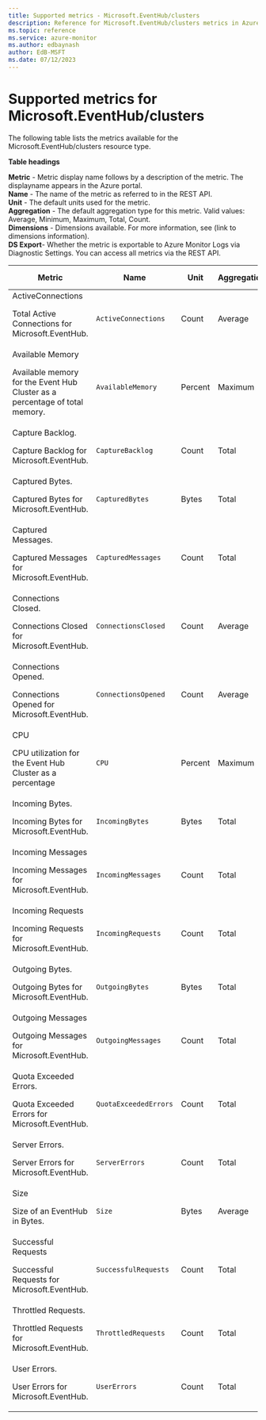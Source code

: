 ```yaml
---
title: Supported metrics - Microsoft.EventHub/clusters
description: Reference for Microsoft.EventHub/clusters metrics in Azure Monitor.
ms.topic: reference
ms.service: azure-monitor
ms.author: edbaynash
author: EdB-MSFT
ms.date: 07/12/2023
---
```

# Supported metrics for Microsoft.EventHub/clusters  
<!-- Data source : naam-->


The following table lists the metrics available for the Microsoft.EventHub/clusters resource type.

  

**Table headings**
  
**Metric** - Metric display name follows by a description of the metric. The displayname appears in the Azure portal.  
**Name** - The name of the metric as referred to in the REST API.  
**Unit** - The default units used for the metric.  
**Aggregation** - The default aggregation type for this metric. Valid values: Average, Minimum, Maximum, Total, Count.  
**Dimensions** - Dimensions available. For more information, see (link to dimensions information).  
**DS Export**- Whether the metric is exportable to Azure Monitor Logs via Diagnostic Settings.  You can access all metrics via the REST API.  
  
  
|Metric|Name|Unit|Aggregation|Dimensions|DS Export|
|---|---|---|---|---|---|
|ActiveConnections<p><p>Total Active Connections for Microsoft.EventHub. |`ActiveConnections` |Count |Average |No Dimensions |No|
|Available Memory<p><p>Available memory for the Event Hub Cluster as a percentage of total memory. |`AvailableMemory` |Percent |Maximum |Role |No|
|Capture Backlog.<p><p>Capture Backlog for Microsoft.EventHub. |`CaptureBacklog` |Count |Total |No Dimensions |No|
|Captured Bytes.<p><p>Captured Bytes for Microsoft.EventHub. |`CapturedBytes` |Bytes |Total |No Dimensions |No|
|Captured Messages.<p><p>Captured Messages for Microsoft.EventHub. |`CapturedMessages` |Count |Total |No Dimensions |No|
|Connections Closed.<p><p>Connections Closed for Microsoft.EventHub. |`ConnectionsClosed` |Count |Average |No Dimensions |No|
|Connections Opened.<p><p>Connections Opened for Microsoft.EventHub. |`ConnectionsOpened` |Count |Average |No Dimensions |No|
|CPU<p><p>CPU utilization for the Event Hub Cluster as a percentage |`CPU` |Percent |Maximum |Role |No|
|Incoming Bytes.<p><p>Incoming Bytes for Microsoft.EventHub. |`IncomingBytes` |Bytes |Total |No Dimensions |Yes|
|Incoming Messages<p><p>Incoming Messages for Microsoft.EventHub. |`IncomingMessages` |Count |Total |No Dimensions |Yes|
|Incoming Requests<p><p>Incoming Requests for Microsoft.EventHub. |`IncomingRequests` |Count |Total |No Dimensions |Yes|
|Outgoing Bytes.<p><p>Outgoing Bytes for Microsoft.EventHub. |`OutgoingBytes` |Bytes |Total |No Dimensions |Yes|
|Outgoing Messages<p><p>Outgoing Messages for Microsoft.EventHub. |`OutgoingMessages` |Count |Total |No Dimensions |Yes|
|Quota Exceeded Errors.<p><p>Quota Exceeded Errors for Microsoft.EventHub. |`QuotaExceededErrors` |Count |Total |OperationResult |No|
|Server Errors.<p><p>Server Errors for Microsoft.EventHub. |`ServerErrors` |Count |Total |OperationResult |No|
|Size<p><p>Size of an EventHub in Bytes. |`Size` |Bytes |Average |Role |No|
|Successful Requests<p><p>Successful Requests for Microsoft.EventHub. |`SuccessfulRequests` |Count |Total |OperationResult |No|
|Throttled Requests.<p><p>Throttled Requests for Microsoft.EventHub. |`ThrottledRequests` |Count |Total |OperationResult |No|
|User Errors.<p><p>User Errors for Microsoft.EventHub. |`UserErrors` |Count |Total |OperationResult |No|


<!--Gen Date:  Wed Jul 12 2023 17:59:09 GMT+0300 (Israel Daylight Time)-->